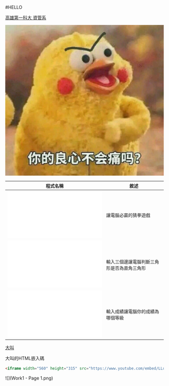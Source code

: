 #HELLO

[高雄第一科大 資管系](http://www.mis.nkfust.edu.tw)


![](DV0utBF.jpg)




|		程式名稱	|		敘述		|	
|---------------|-------------------|
|![work87one](/JAVA/work87one.java)|讓電腦必贏的猜拳遊戲|
|![work87two](/JAVA/work87two.java)|輸入三個邊讓電腦判斷三角形是否為直角三角形|
|![work87three](/JAVA/work87three.java)|輸入成績讓電腦你的成績為哪個等級|

[大叫](https://www.youtube.com/watch?v=LLu5Y38K87M)

大叫的HTML嵌入碼
```html
<iframe width="560" height="315" src="https://www.youtube.com/embed/LLu5Y38K87M" frameborder="0" allowfullscreen></iframe>
```

![](Work1 - Page 1.png)